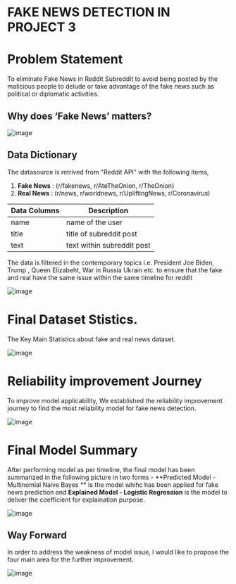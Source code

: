 # FAKE NEWS DETECTION IN PROJECT 3

# Problem Statement
To eliminate Fake News in Reddit Subreddit to avoid being posted by the malicious people to delude or take advantage of the fake news such as political or diplomatic activities.

## Why does ‘Fake News’ matters?

![image](https://user-images.githubusercontent.com/104628789/203228829-f7c972f1-daec-4ff9-ba22-d5edbe0d7b9e.png)


## Data Dictionary

The datasource is retrived from "Reddit API" with the following items,

1. **Fake News** : (r/fakenews, r/AteTheOnion, r/TheOnion)
2. **Real News** : (r/news, r/worldnews, r/UpliftingNews, r/Coronavirus)


| Data Columns | Description                |
| ------------ | -------------------------- |
| name         | name of the user           |
| title        | title of subreddit post    |
| text         | text within subreddit post |


The data is filtered in the contemporary topics i.e. President Joe Biden, Trump , Queen Elizabeht, War in Russia Ukrain etc. to ensure that the fake and real have the same issue within the same timeline for reddit

![image](https://user-images.githubusercontent.com/104628789/203228424-8889a59b-26b2-450d-99b3-8f5b4265d30a.png)


# Final Dataset Stistics.

The Key Main Statistics about fake and real news dataset.

![image](https://user-images.githubusercontent.com/104628789/203234273-fb876c0b-f12a-4b5c-8023-52dacede8597.png)



# Reliability improvement Journey

To improve model applicability, We established the reliability improvement journey to find the most reliability model for fake news detection.

![image](https://user-images.githubusercontent.com/104628789/203233887-28321d94-eff9-49d5-8eb1-362897121d18.png)




# Final Model Summary

After performing model as per timeline, the final model has been summarized in the following picture in two forms - **Predicted Model - Multinomial Naive Bayes  ** is the model whihc has been applied for fake news prediction and **Explained Model - Logistic Regression** is the model to deliver the coefficient for explaination purpose. 

![image](https://user-images.githubusercontent.com/104628789/203234693-77bcbd99-c76f-4a2e-aa38-aa9d6ad3c089.png)


## Way Forward

In order to address the weakness of model issue, I would like to propose the four main area for the further improvement.

![image](https://user-images.githubusercontent.com/104628789/203229709-f683fd8f-d94a-4973-8bec-d3d0755e91c8.png)














